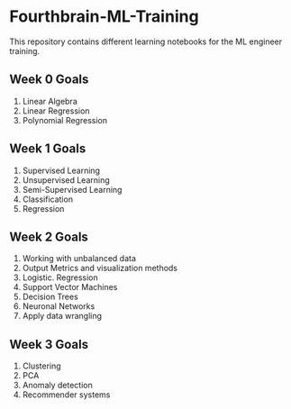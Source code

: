 # Fourthbrain-ML-Training

This repository contains different learning notebooks for the ML engineer training. 

## Week 0 Goals

1. Linear Algebra 
2. Linear Regression
3. Polynomial Regression

## Week 1 Goals

1. Supervised Learning
2. Unsupervised Learning
3. Semi-Supervised Learning
4. Classification
5. Regression 


## Week 2 Goals

1. Working with unbalanced data 
2. Output Metrics and visualization methods 
3. Logistic. Regression 
4. Support Vector Machines 
5. Decision Trees
6. Neuronal Networks
7. Apply data wrangling

## Week 3 Goals

1. Clustering
2. PCA
3. Anomaly detection
4. Recommender systems
